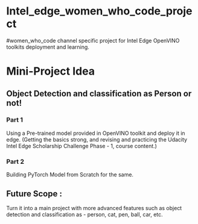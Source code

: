 # Intel_edge_women_who_code_project
#women_who_code channel specific project for Intel Edge OpenVINO toolkits deployment and learning.

# Mini-Project Idea
## Object Detection and classification as Person or not! 

### Part 1
Using a Pre-trained model provided in OpenVINO toolkit and deploy it in edge. (Getting the basics strong, and revising and practicing the Udacity Intel Edge Scholarship Challenge Phase - 1, course content.)

### Part 2 
Building PyTorch Model from Scratch for the same.

## Future Scope : 
Turn it into a main project with more advanced features such as object detection and classification as - person, cat, pen, ball, car, etc.
